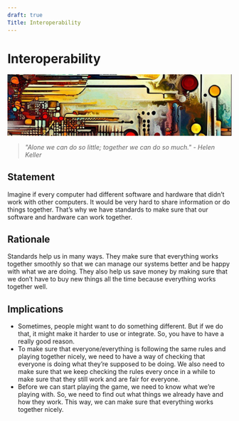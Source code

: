 ```yaml
---
draft: true
Title: Interoperability
---
```

# Interoperability

![An abstract header in the style of Van Gogh](/media/images/header01.png)

> *"Alone we can do so little; together we can do so much." - Helen Keller*

## Statement

Imagine if every computer had different software and hardware that didn’t work with other computers. It would be very hard to share information or do things together. That’s why we have standards to make sure that our software and hardware can work together.

## Rationale

Standards help us in many ways. They make sure that everything works together smoothly so that we can manage our systems better and be happy with what we are doing. They also help us save money by making sure that we don’t have to buy new things all the time because everything works together well.

## Implications

* Sometimes, people might want to do something different. But if we do that, it might make it harder to use or integrate. So, you have to have a really good reason.
* To make sure that everyone/everything is following the same rules and playing together nicely, we need to have a way of checking that everyone is doing what they’re supposed to be doing. We also need to make sure that we keep checking the rules every once in a while to make sure that they still work and are fair for everyone.
* Before we can start playing the game, we need to know what we’re playing with. So, we need to find out what things we already have and how they work. This way, we can make sure that everything works together nicely.
